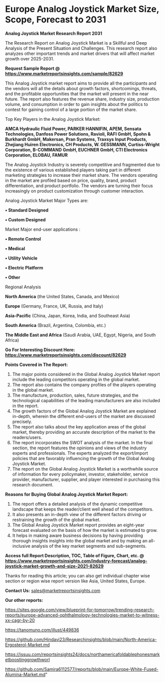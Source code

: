 # Europe Analog Joystick Market Size, Scope, Forecast to 2031

<strong>Analog Joystick Market Research Report 2031</strong>

The Research Report on Analog Joystick Market is a Skillful and Deep Analysis of the Present Situation and Challenges. This research report also analyzes other important trends and market drivers that will affect market growth over 2025-2031.

<strong>Request Sample Report @ <a href=https://www.marketreportsinsights.com/sample/82629>https://www.marketreportsinsights.com/sample/82629</a></strong>

This Analog Joystick market report aims to provide all the participants and the vendors will all the details about growth factors, shortcomings, threats, and the profitable opportunities that the market will present in the near future. The report also features the revenue share, industry size, production volume, and consumption in order to gain insights about the politics to contest for gaining control of a large portion of the market share.

Top Key Players in the Analog Joystick Market:

<strong>AMCA Hydraulic Fluid Power, PARKER HANNIFIN, APEM, Sensata Technologies, Danfoss Power Solutions, Ravioli, RAFI GmbH, Spohn & Burkhardt GmbH, Makersan, Pran Systems, Traxsys Input Products, Zhejiang Huiren Electronics, CH Products, W. GESSMANN, Curtiss-Wright Corporation, B-COMMAND GmbH, EUCHNER GmbH, CTI Electronics Corporation, ELOBAU, FAMUR</strong>

The Analog Joystick Industry is severely competitive and fragmented due to the existence of various established players taking part in different marketing strategies to increase their market share. The vendors operating in the market are profiled based on price, quality, brand, product differentiation, and product portfolio. The vendors are turning their focus increasingly on product customization through customer interaction.

Analog Joystick Market Major Types are:

<strong>• Standard Designed

• Custom Designed</strong>

Market Major end-user applications :

<strong>• Remote Control

• Medical

• Utility Vehicle

• Electric Platform

• Other</strong>

Regional Analysis

</u><strong><b>North America</b></strong> (the United States, Canada, and Mexico)

<strong><b>Europe </b></strong>(Germany, France, UK, Russia, and Italy)

<strong><b>Asia-Pacific</b></strong> (China, Japan, Korea, India, and Southeast Asia)

<strong><b>South America</b></strong> (Brazil, Argentina, Colombia, etc.)

<strong><b>The Middle East and Africa</b></strong> (Saudi Arabia, UAE, Egypt, Nigeria, and South Africa)

<strong>Go For Interesting Discount Here: <a href=https://www.marketreportsinsights.com/discount/82629>https://www.marketreportsinsights.com/discount/82629</a></strong>

<strong>Points Covered in The Report:</strong>
<ol>
  <li>The major points considered in the Global Analog Joystick Market report include the leading competitors operating in the global market.</li>
  <li>The report also contains the company profiles of the players operating in the global market.</li>
  <li>The manufacture, production, sales, future strategies, and the technological capabilities of the leading manufacturers are also included in the report.</li>
  <li>The growth factors of the Global Analog Joystick Market are explained in-depth, wherein the different end-users of the market are discussed precisely.</li>
  <li>The report also talks about the key application areas of the global market, thereby providing an accurate description of the market to the readers/users.</li>
  <li>The report incorporates the SWOT analysis of the market. In the final section, the report features the opinions and views of the industry experts and professionals. The experts analyzed the export/import policies that are favorably influencing the growth of the Global Analog Joystick Market.</li>
  <li>The report on the Global Analog Joystick Market is a worthwhile source of information for every policymaker, investor, stakeholder, service provider, manufacturer, supplier, and player interested in purchasing this research document.</li>
</ol>
<strong>Reasons for Buying Global Analog Joystick Market Report:</strong>

<ol>
  <li>The report offers a detailed analysis of the dynamic competitive landscape that keeps the reader/client well ahead of the competitors.</li>
  <li>It also presents an in-depth view of the different factors driving or restraining the growth of the global market.</li>
  <li>The Global Analog Joystick Market report provides an eight-year forecast evaluated on the basis of how the market is estimated to grow.</li>
  <li>It helps in making aware business decisions by having providing thorough insights insights into the global market and by making an all-inclusive analysis of the key market segments and sub-segments.</li>
</ol>
<strong>Access full Report Description, TOC, Table of Figure, Chart, etc. @ <a href=https://www.marketreportsinsights.com/industry-forecast/analog-joystick-market-growth-and-size-2021-82629>https://www.marketreportsinsights.com/industry-forecast/analog-joystick-market-growth-and-size-2021-82629</a></strong>


Thanks for reading this article; you can also get individual chapter wise section or region wise report version like Asia, United States, Europe.

<strong>Contact Us:</strong>
sales@marketreportsinsights.com

<strong>Our other reports:</strong>

<a href=https://sites.google.com/view/blueprint-for-tomorrow/trending-research-reports/europe-advanced-ophthalmology-technologies-market-to-witness-xx-cagr-by-20>https://sites.google.com/view/blueprint-for-tomorrow/trending-research-reports/europe-advanced-ophthalmology-technologies-market-to-witness-xx-cagr-by-20</a>

<a href=https://tanomuno.com/illust/449836>https://tanomuno.com/illust/449836</a>

<a href=https://github.com/Hindavi23/Researchinsights/blob/main/North-America-Ergosterol-Market.md>https://github.com/Hindavi23/Researchinsights/blob/main/North-America-Ergosterol-Market.md</a>

<a href=https://issuu.com/reportsinsights24/docs/northamericafoldablephonesmarketboostinggrowthworl>https://issuu.com/reportsinsights24/docs/northamericafoldablephonesmarketboostinggrowthworl</a>

<a href=https://github.com/Samira6112577/reports/blob/main/Europe-White-Fused-Alumina-Market.md>https://github.com/Samira6112577/reports/blob/main/Europe-White-Fused-Alumina-Market.md</a>"
